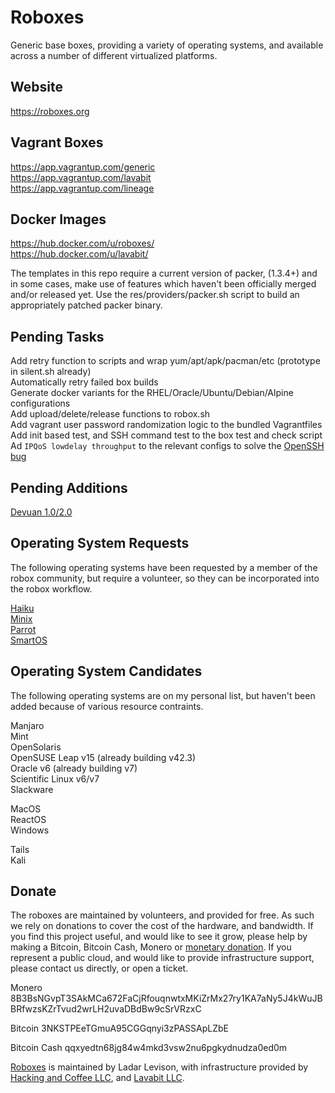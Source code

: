
# Roboxes

Generic base boxes, providing a variety of operating systems, and available across a number of different virtualized platforms.

## Website
https://roboxes.org  

## Vagrant Boxes  
https://app.vagrantup.com/generic  
https://app.vagrantup.com/lavabit  
https://app.vagrantup.com/lineage  

## Docker Images  
https://hub.docker.com/u/roboxes/  
https://hub.docker.com/u/lavabit/  

The templates in this repo require a current version of packer, (1.3.4+) and in some cases, make use of features which haven't been officially merged and/or released yet. Use the res/providers/packer.sh script to build an appropriately patched packer binary.

## Pending Tasks

Add retry function to scripts and wrap yum/apt/apk/pacman/etc (prototype in silent.sh already)  
Automatically retry failed box builds  
Generate docker variants for the RHEL/Oracle/Ubuntu/Debian/Alpine configurations  
Add upload/delete/release functions to robox.sh  
Add vagrant user password randomization logic to the bundled Vagrantfiles  
Add init based test, and SSH command test to the box test and check script  
Ad `IPQoS lowdelay throughput` to the relevant configs to solve the [OpenSSH bug](https://github.com/hashicorp/vagrant/issues/10730)


## Pending Additions

[Devuan 1.0/2.0](https://devuan.org/)  

## Operating System Requests

The following operating systems have been requested by a member of the robox community, but require a volunteer, so they can be incorporated into the robox workflow.

[Haiku](https://www.haiku-os.org/get-haiku/)  
[Minix](https://www.minix3.org/)  
[Parrot](https://www.parrotsec.org/)  
[SmartOS](https://www.joyent.com/smartos)

## Operating System Candidates

The following operating systems are on my personal list, but haven't been added because of various resource contraints.

Manjaro  
Mint  
OpenSolaris  
OpenSUSE Leap v15 (already building v42.3)  
Oracle v6 (already building v7)  
Scientific Linux v6/v7  
Slackware  

MacOS  
ReactOS  
Windows  

Tails  
Kali  

## Donate

The roboxes are maintained by volunteers, and provided for free. As such we rely on donations to cover the cost of the hardware, and bandwidth. If you find this project useful, and would like to see it grow, please help by making a Bitcoin, Bitcoin Cash, Monero or [monetary donation](https://www.paypal.com/cgi-bin/webscr?cmd=_s-xclick&hosted_button_id=99THGS6F4HGLU&source=url). If you represent a public cloud, and would like to provide infrastructure support, please contact us directly, or open a ticket.

Monero
8B3BsNGvpT3SAkMCa672FaCjRfouqnwtxMKiZrMx27ry1KA7aNy5J4kWuJBBRfwzsKZrTvud2wrLH2uvaDBdBw9cSrVRzxC

Bitcoin
3NKSTPEeTGmuA95CGGqnyi3zPASSApLZbE

Bitcoin Cash
qqxyedtn68jg84w4mkd3vsw2nu6pgkydnudza0ed0m

[Roboxes](https://roboxes.org) is maintained by Ladar Levison, with infrastructure provided by [Hacking and Coffee LLC](https://hackingand.coffee), and [Lavabit LLC](https://lavabit.com).
